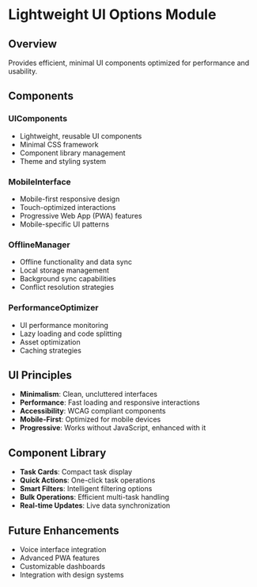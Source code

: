 # Lightweight UI Options Module

## Overview
Provides efficient, minimal UI components optimized for performance and usability.

## Components

### UIComponents
- Lightweight, reusable UI components
- Minimal CSS framework
- Component library management
- Theme and styling system

### MobileInterface
- Mobile-first responsive design
- Touch-optimized interactions
- Progressive Web App (PWA) features
- Mobile-specific UI patterns

### OfflineManager
- Offline functionality and data sync
- Local storage management
- Background sync capabilities
- Conflict resolution strategies

### PerformanceOptimizer
- UI performance monitoring
- Lazy loading and code splitting
- Asset optimization
- Caching strategies

## UI Principles
- **Minimalism**: Clean, uncluttered interfaces
- **Performance**: Fast loading and responsive interactions
- **Accessibility**: WCAG compliant components
- **Mobile-First**: Optimized for mobile devices
- **Progressive**: Works without JavaScript, enhanced with it

## Component Library
- **Task Cards**: Compact task display
- **Quick Actions**: One-click task operations
- **Smart Filters**: Intelligent filtering options
- **Bulk Operations**: Efficient multi-task handling
- **Real-time Updates**: Live data synchronization

## Future Enhancements
- Voice interface integration
- Advanced PWA features
- Customizable dashboards
- Integration with design systems






